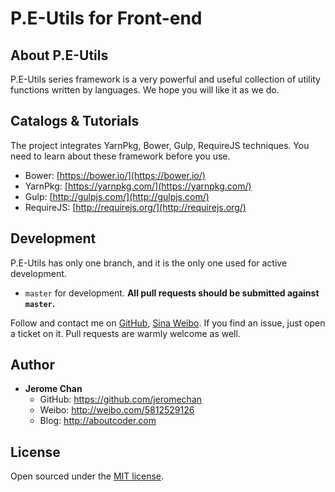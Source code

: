 P.E-Utils for Front-end
==================

## About P.E-Utils

P.E-Utils series framework is a very powerful and useful collection of utility functions written by languages.
We hope you will like it as we do.

## Catalogs & Tutorials

The project integrates YarnPkg, Bower, Gulp, RequireJS techniques. You need to learn about these framework before you
use.

* Bower: [https://bower.io/](https://bower.io/)
* YarnPkg: [https://yarnpkg.com/](https://yarnpkg.com/)
* Gulp: [http://gulpjs.com/](http://gulpjs.com/)
* RequireJS: [http://requirejs.org/](http://requirejs.org/)

## Development

P.E-Utils has only one branch, and it is the only one used for active development.

- `master` for development.  **All pull requests should be submitted against `master`.**

Follow and contact me on [GitHub](https://github.com/jeromechan), [Sina Weibo](http://weibo.com/5812529126).
If you find an issue, just open a ticket on it. Pull requests are warmly welcome as well.

## Author
- **Jerome Chan**
	- GitHub: <https://github.com/jeromechan>
	- Weibo: <http://weibo.com/5812529126>
	- Blog: <http://aboutcoder.com>

## License

Open sourced under the [MIT license](LICENSE.md).

